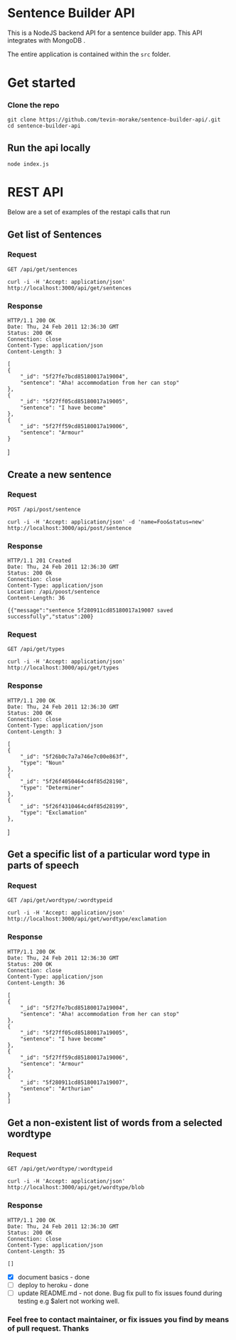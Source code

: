 # Sentence Builder API

This is a NodeJS backend API for a sentence builder app.
This API integrates with MongoDB .

The entire application is contained within the `src` folder.

# Get started

### Clone the repo

```shell
git clone https://github.com/tevin-morake/sentence-builder-api/.git
cd sentence-builder-api
```

## Run the api locally
    node index.js

# REST API

Below are a set of examples of the restapi calls that run

## Get list of Sentences

### Request

`GET /api/get/sentences`

    curl -i -H 'Accept: application/json' http://localhost:3000/api/get/sentences

### Response

    HTTP/1.1 200 OK
    Date: Thu, 24 Feb 2011 12:36:30 GMT
    Status: 200 OK
    Connection: close
    Content-Type: application/json
    Content-Length: 3

    [
    {
        "_id": "5f27fe7bcd85180017a19004",
        "sentence": "Aha! accommodation from her can stop"
    },
    {
        "_id": "5f27ff05cd85180017a19005",
        "sentence": "I have become"
    },
    {
        "_id": "5f27ff59cd85180017a19006",
        "sentence": "Armour"
    }
]

## Create a new sentence

### Request

`POST /api/post/sentence`

    curl -i -H 'Accept: application/json' -d 'name=Foo&status=new' http://localhost:3000/api/post/sentence

### Response

    HTTP/1.1 201 Created
    Date: Thu, 24 Feb 2011 12:36:30 GMT
    Status: 200 Ok
    Connection: close
    Content-Type: application/json
    Location: /api/poost/sentence
    Content-Length: 36

    {{"message":"sentence 5f280911cd85180017a19007 saved successfully","status":200}

### Request

`GET /api/get/types`

    curl -i -H 'Accept: application/json' http://localhost:3000/api/get/types

### Response
    HTTP/1.1 200 OK
    Date: Thu, 24 Feb 2011 12:36:30 GMT
    Status: 200 OK
    Connection: close
    Content-Type: application/json
    Content-Length: 3

    [
    {
        "_id": "5f26b0c7a7a746e7c00e863f",
        "type": "Noun"
    },
    {
        "_id": "5f26f4050464cd4f85d28198",
        "type": "Determiner"
    },
    {
        "_id": "5f26f4310464cd4f85d28199",
        "type": "Exclamation"
    },
]


## Get a specific list of a particular word type in parts of speech

### Request

`GET /api/get/wordtype/:wordtypeid`

    curl -i -H 'Accept: application/json' http://localhost:3000/api/get/wordtype/exclamation

### Response

    HTTP/1.1 200 OK
    Date: Thu, 24 Feb 2011 12:36:30 GMT
    Status: 200 OK
    Connection: close
    Content-Type: application/json
    Content-Length: 36

    [
    {
        "_id": "5f27fe7bcd85180017a19004",
        "sentence": "Aha! accommodation from her can stop"
    },
    {
        "_id": "5f27ff05cd85180017a19005",
        "sentence": "I have become"
    },
    {
        "_id": "5f27ff59cd85180017a19006",
        "sentence": "Armour"
    },
    {
        "_id": "5f280911cd85180017a19007",
        "sentence": "Arthurian"
    }
    ]

## Get a non-existent list of words from a selected wordtype

### Request

`GET /api/get/wordtype/:wordtypeid`

    curl -i -H 'Accept: application/json' http://localhost:3000/api/get/wordtype/blob

### Response

    HTTP/1.1 200 OK
    Date: Thu, 24 Feb 2011 12:36:30 GMT
    Status: 200 OK
    Connection: close
    Content-Type: application/json
    Content-Length: 35

    []

- [x] document basics - done
- [ ] deploy to heroku - done
- [ ] update README.md - not done. Bug fix pull to fix issues found during testing e.g $alert not working well.

### Feel free to contact maintainer, or fix issues you find by means of pull request. Thanks 


